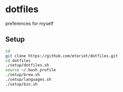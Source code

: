 dotfiles
========

preferences for myself


## Setup

```bash
cd
git clone https://github.com/etoriet/dotfiles.git
cd dotfiles
./setup/dotfiles.sh
source ~/.bash_profile
./setup/brew.sh
./setup/languages.sh
./setup/bin.sh
```
